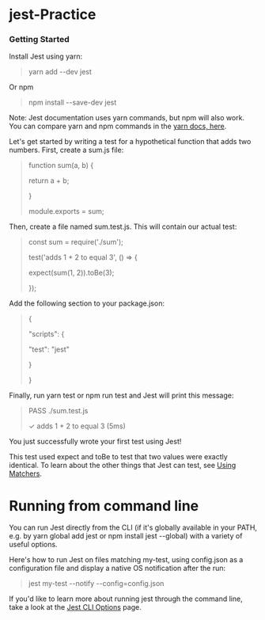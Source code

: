 # jest-Practice

### Getting Started
Install Jest using yarn:

> yarn add --dev jest

Or npm
> npm install --save-dev jest

Note: Jest documentation uses yarn commands, but npm will also work. You can compare yarn and npm commands in the [yarn docs, here](https://classic.yarnpkg.com/en/docs/migrating-from-npm#toc-cli-commands-comparison).

Let's get started by writing a test for a hypothetical function that adds two numbers. First, create a sum.js file:

> function sum(a, b) {
>
>  return a + b;
>  
> }
> 
> module.exports = sum;

Then, create a file named sum.test.js. This will contain our actual test:

> const sum = require('./sum');
>
> test('adds 1 + 2 to equal 3', () => {
> 
>  expect(sum(1, 2)).toBe(3);
>  
> });

Add the following section to your package.json:


> {
> 
>  "scripts": {
>  
>    "test": "jest"
>    
>  }
> 
>}

Finally, run yarn test or npm run test and Jest will print this message:
> PASS  ./sum.test.js
> 
> ✓ adds 1 + 2 to equal 3 (5ms)

You just successfully wrote your first test using Jest!

This test used expect and toBe to test that two values were exactly identical. To learn about the other things that Jest can test, see [Using Matchers](https://jestjs.io/docs/using-matchers).

# Running from command line
You can run Jest directly from the CLI (if it's globally available in your PATH, e.g. by yarn global add jest or npm install jest --global) with a variety of useful options.

Here's how to run Jest on files matching my-test, using config.json as a configuration file and display a native OS notification after the run:
> jest my-test --notify --config=config.json

If you'd like to learn more about running jest through the command line, take a look at the [Jest CLI Options](https://jestjs.io/docs/cli) page.
